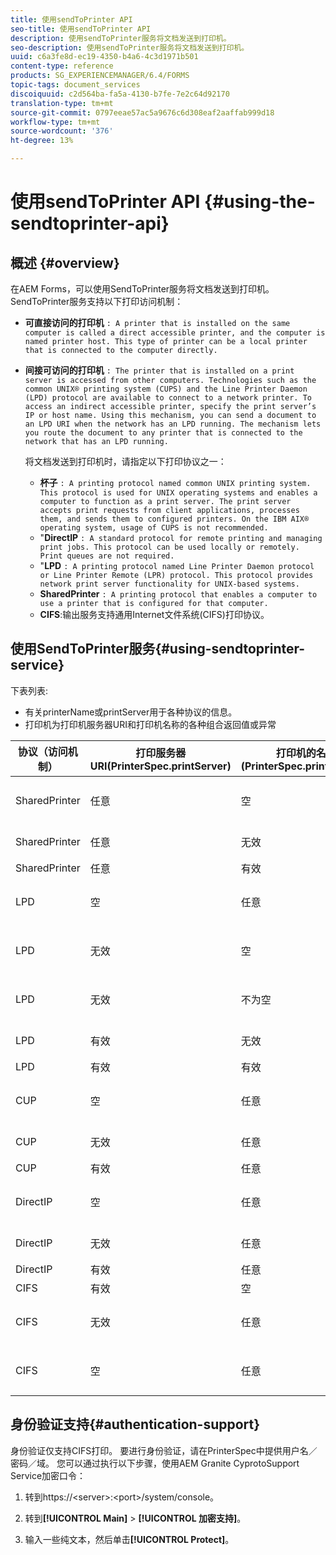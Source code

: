 ```yaml
---
title: 使用sendToPrinter API
seo-title: 使用sendToPrinter API
description: 使用sendToPrinter服务将文档发送到打印机。
seo-description: 使用sendToPrinter服务将文档发送到打印机。
uuid: c6a3fe8d-ec19-4350-b4a6-4c3d1971b501
content-type: reference
products: SG_EXPERIENCEMANAGER/6.4/FORMS
topic-tags: document_services
discoiquuid: c2d564ba-fa5a-4130-b7fe-7e2c64d92170
translation-type: tm+mt
source-git-commit: 0797eeae57ac5a9676c6d308eaf2aaffab999d18
workflow-type: tm+mt
source-wordcount: '376'
ht-degree: 13%

---
```



# 使用sendToPrinter API {#using-the-sendtoprinter-api}

## 概述 {#overview}

在AEM Forms，可以使用SendToPrinter服务将文档发送到打印机。 SendToPrinter服务支持以下打印访问机制：

* **可直接访问的打印机** `: A printer that is installed on the same computer is called a direct accessible printer, and the computer is named printer host. This type of printer can be a local printer that is connected to the computer directly.`

* **间接可访问的打印机** `: The printer that is installed on a print server is accessed from other computers. Technologies such as the common UNIX® printing system (CUPS) and the Line Printer Daemon (LPD) protocol are available to connect to a network printer. To access an indirect accessible printer, specify the print server’s IP or host name. Using this mechanism, you can send a document to an LPD URI when the network has an LPD running. The mechanism lets you route the document to any printer that is connected to the network that has an LPD running.`

   将文档发送到打印机时，请指定以下打印协议之一：

   * **杯子** `: A printing protocol named common UNIX printing system. This protocol is used for UNIX operating systems and enables a computer to function as a print server. The print server accepts print requests from client applications, processes them, and sends them to configured printers. On the IBM AIX® operating system, usage of CUPS is not recommended.`
   * &quot;**DirectIP** `: A standard protocol for remote printing and managing print jobs. This protocol can be used locally or remotely. Print queues are not required.`
   * &quot;**LPD** `: A printing protocol named Line Printer Daemon protocol or Line Printer Remote (LPR) protocol. This protocol provides network print server functionality for UNIX-based systems.`
   * **SharedPrinter** `: A printing protocol that enables a computer to use a printer that is configured for that computer.`
   * **CIFS**:输出服务支持通用Internet文件系统(CIFS)打印协议。

## 使用SendToPrinter服务{#using-sendtoprinter-service}

下表列表:

* 有关printerName或printServer用于各种协议的信息。
* 打印机为打印机服务器URI和打印机名称的各种组合返回值或异常

| 协议（访问机制） | 打印服务器URI(PrinterSpec.printServer) | 打印机的名称(PrinterSpec.printerName) | 结果 |
|--- |--- |--- |--- |
| SharedPrinter | 任意 | 空 | 异常：必需参数sPrinterName不能为空。 |
| SharedPrinter | 任意 | 无效 | 出现异常，表示找不到打印机。 |
| SharedPrinter | 任意 | 有效 | 成功的打印作业。 |
| LPD | 空 | 任意 | 表示必需参数sPrintServerUri不能为空的异常。 |
| LPD | 无效 | 空 | 表示必需参数sPrinterName不能为空的异常。 |
| LPD | 无效 | 不为空 | 一个异常，表示未找到sPrintServerUri。 |
| LPD | 有效 | 无效 | 表示找不到打印机的异常。 |
| LPD | 有效 | 有效 | 成功的打印作业。 |
| CUP | 空 | 任意 | 表示必需参数sPrintServerUri不能为空的异常。 |
| CUP | 无效 | 任意 | 表示找不到打印机的异常。 |
| CUP | 有效 | 任意 | 成功的打印作业。 |
| DirectIP | 空 | 任意 | 表示必需参数sPrintServerUri不能为空的异常。 |
| DirectIP | 无效 | 任意 | 表示找不到打印机的异常。 |
| DirectIP | 有效 | 任意 | 成功的打印作业。 |
| CIFS | 有效 | 空 | 成功的打印作业。 |
| CIFS | 无效 | 任意 | 使用CIFS进行打印时出现未知错误。 |
| CIFS | 空 | 任意 | 表示必需参数sPrintServerUri不能为空的异常。 |

## 身份验证支持{#authentication-support}

身份验证仅支持CIFS打印。 要进行身份验证，请在PrinterSpec中提供用户名／密码／域。 您可以通过执行以下步骤，使用AEM Granite CyprotoSupport Service加密口令：

1. 转到https://&lt;server>:&lt;port>/system/console。

1. 转到&#x200B;**[!UICONTROL Main]** > **[!UICONTROL 加密支持]**。

1. 输入一些纯文本，然后单击&#x200B;**[!UICONTROL Protect]**。

